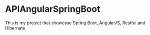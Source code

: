 # APIAngularSpringBoot
This is my project that showcase Spring Boot, AngularJS, Restful and Hibernate
